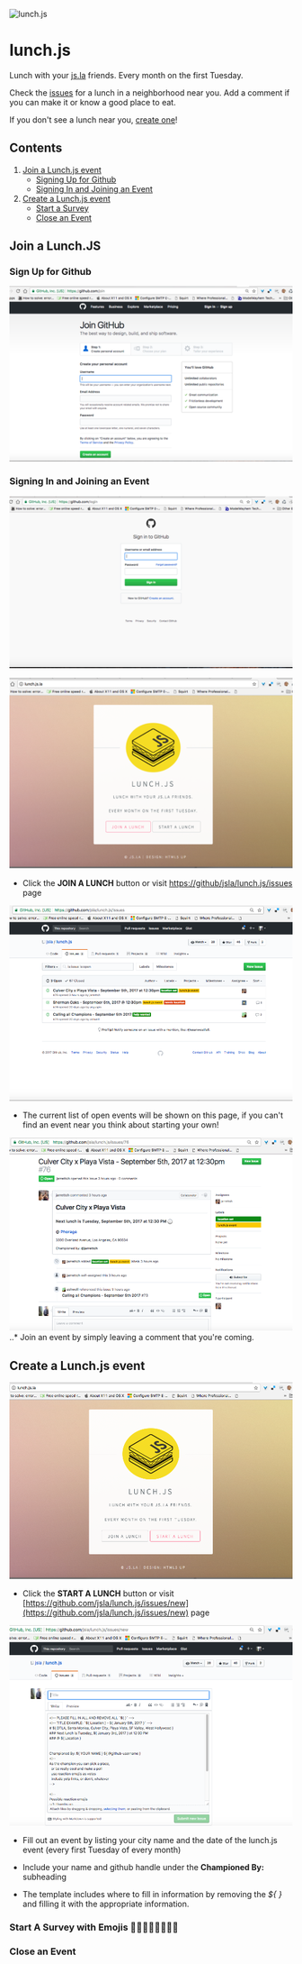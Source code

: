 ![lunch.js](http://i.imgur.com/5kPcPqZ.png)

# lunch.js

Lunch with your [js.la](http://js.la) friends. Every month on the first Tuesday.

Check the [issues](https://github.com/jsla/lunch.js/issues) for a lunch in a neighborhood near you. Add a comment if you can make it or know a good place to eat.

If you don't see a lunch near you, [create one](https://github.com/jsla/lunch.js/issues/new)!

## Contents
  1. [Join a Lunch.js event](#join-a-lunch.js)
       + [Signing Up for Github](#signing-up-for-github)
       + [Signing In and Joining an
         Event](#signing-in-and-joining-an-event)
  1. [Create a Lunch.js event](#create-lunch.js)
       + [Start a Survey](#start-a-survey-with-emojis)
       + [Close an Event](#close-an-event)

## Join a Lunch.JS
### Sign Up for Github
![Signup for Github](/img/github_signup.png)

### Signing In and Joining an Event
![Sign in for Github](/img/github_signin.png)

![Click the Join a Lunch.js button](/img/lunchjs_join.png)
* Click the **JOIN A LUNCH** button or visit [https://github/jsla/lunch.js/issues](https://github.com/jsla/lunch.js/issues) page

![Find an Event](/img/lunchjs_pickevent.png)
* The current list of open events will be shown on this page, if you
can't find an event near you think about starting your own!

![Join an Event](/img/lunchjs_joinevent.png)
..* Join an event by simply leaving a comment that you're coming.

## Create a Lunch.js event 
![Click the Create a Lunch.js button](/img/lunchjs_create.png)
* Click the **START A LUNCH** button or visit [https://github.com/jsla/lunch.js/issues/new](https://github.com/jsla/lunch.js/issues/new) page

![Fill out the Template](/img/lunchjs_be_a_champion.png)
* Fill out an event by listing your city name and the date of the
lunch.js event (every first Tuesday of every month)

* Include your name and github handle under the **Championed By:**
subheading 

* The template includes where to fill in information by removing the _${ }_ and filling it with the appropriate information.

### Start A Survey with Emojis 🍔🍟🌮🌯🍜🍎🌭🍕

### Close an Event 
